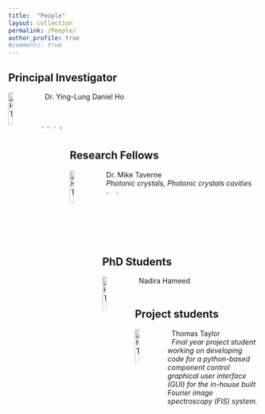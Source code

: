 ```yaml
---
title:  "People"
layout: collection
permalink: /People/
author_profile: true
#comments: true
---
```


## Principal Investigator

<img src="{{ site.url }}{{ site.baseurl }}/assets/profiles/profile_im_DH.jpg" alt="HT" style="float: left;width: 13%"/>&nbsp;
Dr. Ying-Lung Daniel Ho<br>&nbsp; 
                       <br>&nbsp;
                       <br>&nbsp;
                       <br>&nbsp;
<a href="https://www.northumbria.ac.uk/about-us/our-staff/h/daniel-ho/"><img src="{{ site.url }}{{ site.baseurl }}/assets/profiles/nuw.png" alt="HT" style="float: left;width: 2.5%; border: none; text-decoration: none"/></a>&nbsp;
<a href="https://scholar.google.co.uk/citations?user=LNZN_NIAAAAJ"><img src="{{ site.url }}{{ site.baseurl }}/assets/profiles/google.png" alt="HT" style="float: left;width: 2.5%; border: none; text-decoration: none"/></a>&nbsp;
<a href="https://www.linkedin.com/in/quantumgeezer/"><img src="{{ site.url }}{{ site.baseurl }}/assets/profiles/linkedin.png" alt="HT" style="float: left;width: 2.5%; border: none; text-decoration: none"/></a>&nbsp;
<a href="https://www.researchgate.net/profile/Ying-Lung_Ho"><img src="{{ site.url }}{{ site.baseurl }}/assets/profiles/rg.png" alt="HT" style="float: left;width: 4%; border: none; text-decoration: none"/></a>&nbsp;

## Research Fellows

<img src="{{ site.url }}{{ site.baseurl }}/assets/profiles/profile_im_MT.jpg" alt="HT" style="float: left;width: 13%"/>&nbsp;
Dr. Mike Taverne<br>&nbsp;
*Photonic crystals, Photonic crystals cavities*<br>&nbsp;
<a href="https://www.northumbria.ac.uk/about-us/our-staff/t/mike-taverne"><img src="{{ site.url }}{{ site.baseurl }}/assets/profiles/nuw.png" alt="HT" style="width: 2.5%; border: none; text-decoration: none"/></a>&nbsp;
<a href="https://scholar.google.com/citations?user=9sFGPrEAAAAJ"><img src="{{ site.url }}{{ site.baseurl }}/assets/profiles/google.png" alt="HT" style="width: 2.5%; border: none; text-decoration: none"/></a>&nbsp;

## PhD Students

<img src="{{ site.url }}{{ site.baseurl }}/assets/profiles/profile_im_BO.jpg" alt="HT" style="float: left;width: 13%"/>&nbsp;
Nadira Hameed<br>&nbsp;

## Project students

<img src="{{ site.url }}{{ site.baseurl }}/assets/profiles/profile_im_HT.jpg" alt="HT" style="float: left;width: 13%"/>&nbsp;
Thomas Taylor<br>&nbsp;
*Final year project student working on developing code for a python-based component control graphical user interface (GUI) for the in-house built Fourier image spectroscopy (FIS) system.*<br>&nbsp;

<!--<img src="{{ site.url }}{{ site.baseurl }}/assets/profiles/profile_im_HT.jpg" alt="HT" style="float: left;width: 13%"/>&nbsp;
Kian Meadows<br>&nbsp;
*Final year project student working on developing code for a python-based component control graphical user interface (GUI) for the in-house built Fourier image spectroscopy (FIS) system.*<br>&nbsp;-->
